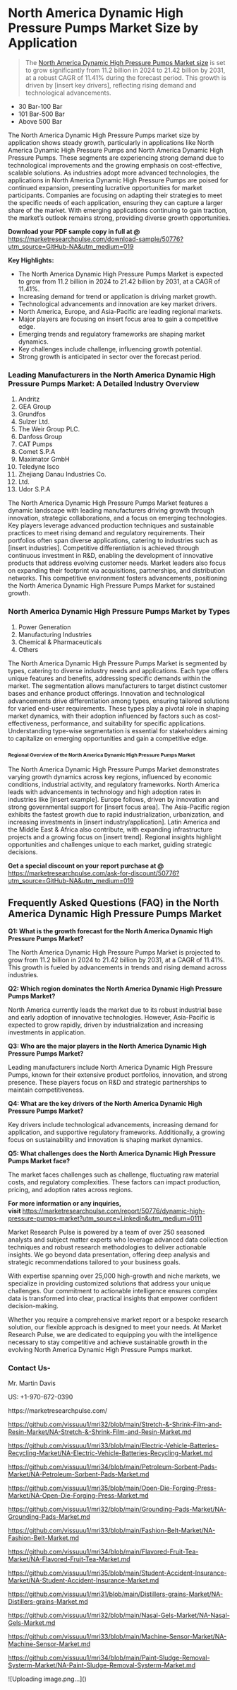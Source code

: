 <h1>North America Dynamic High Pressure Pumps Market&nbsp;Size by Application</h1><blockquote><p>The <a href="https://marketresearchpulse.com/download-sample/50776?utm_source=GitHub-NA&amp;utm_medium=019">North America Dynamic High Pressure Pumps Market size</a> is set to grow significantly from 11.2 billion in 2024 to 21.42 billion by 2031, at a robust CAGR of 11.41% during the forecast period. This growth is driven by [insert key drivers], reflecting rising demand and technological advancements.</p></blockquote><ul><li>30 Bar-100 Bar<li> 101 Bar-500 Bar<li> Above 500 Bar</li></ul><p>The North America Dynamic High Pressure Pumps market size by application shows steady growth, particularly in applications like North America Dynamic High Pressure Pumps and North America Dynamic High Pressure Pumps. These segments are experiencing strong demand due to technological improvements and the growing emphasis on cost-effective, scalable solutions. As industries adopt more advanced technologies, the applications in North America Dynamic High Pressure Pumps are poised for continued expansion, presenting lucrative opportunities for market participants. Companies are focusing on adapting their strategies to meet the specific needs of each application, ensuring they can capture a larger share of the market. With emerging applications continuing to gain traction, the market’s outlook remains strong, providing diverse growth opportunities.</p><p><strong>Download your PDF sample copy in full at @ </strong><a href="https://marketresearchpulse.com/download-sample/50776?utm_source=GitHub-NA&amp;utm_medium=019">https://marketresearchpulse.com/download-sample/50776?utm_source=GitHub-NA&amp;utm_medium=019</a></p><p><strong>Key Highlights: </strong></p><ul><li>The North America Dynamic High Pressure Pumps Market is expected to grow from 11.2 billion in 2024 to 21.42 billion by 2031, at a CAGR of 11.41%.</li><li>Increasing demand for trend or application is driving market growth.</li><li>Technological advancements and innovation are key market drivers.</li><li>North America, Europe, and Asia-Pacific are leading regional markets.</li><li>Major players are focusing on insert focus area to gain a competitive edge.</li><li>Emerging trends and regulatory frameworks are shaping market dynamics.</li><li>Key challenges include challenge, influencing growth potential.</li><li>Strong growth is anticipated in sector over the forecast period.</li></ul><h3>Leading Manufacturers in the North America Dynamic High Pressure Pumps Market: A Detailed Industry Overview</h3><ol><li>Andritz</li><li>GEA Group</li><li>Grundfos</li><li>Sulzer Ltd.</li><li>The Weir Group PLC.</li><li>Danfoss Group</li><li>CAT Pumps</li><li>Comet S.P.A</li><li>Maximator GmbH</li><li>Teledyne Isco</li><li>Zhejiang Danau Industries Co.</li><li>Ltd.</li><li>Udor S.P.A</li></ol><div class="flex max-w-full flex-col flex-grow"><div class="min-h-8 text-message flex w-full flex-col items-end gap-2 whitespace-normal break-words [.text-message+&amp;]:mt-5" dir="auto" data-message-author-role="assistant" data-message-id="fd8432e4-4910-450d-b182-61b7bfb0a01f" data-message-model-slug="gpt-4o"><div class="flex w-full flex-col gap-1 empty:hidden first:pt-[3px]"><div class="markdown prose w-full break-words dark:prose-invert light"><p>The North America Dynamic High Pressure Pumps Market features a dynamic landscape with leading manufacturers driving growth through innovation, strategic collaborations, and a focus on emerging technologies. Key players leverage advanced production techniques and sustainable practices to meet rising demand and regulatory requirements. Their portfolios often span diverse applications, catering to industries such as [insert industries]. Competitive differentiation is achieved through continuous investment in R&amp;D, enabling the development of innovative products that address evolving customer needs. Market leaders also focus on expanding their footprint via acquisitions, partnerships, and distribution networks. This competitive environment fosters advancements, positioning the North America Dynamic High Pressure Pumps Market for sustained growth.</p></div></div></div></div><h3>North America Dynamic High Pressure Pumps Market by Types</h3><ol><li>Power Generation<li> Manufacturing Industries<li> Chemical & Pharmaceuticals<li> Others</li></ol><div class="flex max-w-full flex-col flex-grow"><div class="min-h-8 text-message flex w-full flex-col items-end gap-2 whitespace-normal break-words [.text-message+&amp;]:mt-5" dir="auto" data-message-author-role="assistant" data-message-id="084470be-0bb7-4664-bddf-5156b4f41249" data-message-model-slug="gpt-4o-mini"><div class="flex w-full flex-col gap-1 empty:hidden first:pt-[3px]"><div class="markdown prose w-full break-words dark:prose-invert light"><p>The North America Dynamic High Pressure Pumps Market is segmented by types, catering to diverse industry needs and applications. Each type offers unique features and benefits, addressing specific demands within the market. The segmentation allows manufacturers to target distinct customer bases and enhance product offerings. Innovation and technological advancements drive differentiation among types, ensuring tailored solutions for varied end-user requirements. These types play a pivotal role in shaping market dynamics, with their adoption influenced by factors such as cost-effectiveness, performance, and suitability for specific applications. Understanding type-wise segmentation is essential for stakeholders aiming to capitalize on emerging opportunities and gain a competitive edge.</p></div></div></div></div><h3><span style="font-size: 11px;">Regional Overview of the North America Dynamic High Pressure Pumps Market</span></h3><div class="flex max-w-full flex-col flex-grow"><div class="min-h-8 text-message flex w-full flex-col items-end gap-2 whitespace-normal break-words [.text-message+&amp;]:mt-5" dir="auto" data-message-author-role="assistant" data-message-id="e9038762-ce64-4e30-91c9-9bd413514231" data-message-model-slug="gpt-4o-mini"><div class="flex w-full flex-col gap-1 empty:hidden first:pt-[3px]"><div class="markdown prose w-full break-words dark:prose-invert light"><p>The North America Dynamic High Pressure Pumps Market demonstrates varying growth dynamics across key regions, influenced by economic conditions, industrial activity, and regulatory frameworks. North America leads with advancements in technology and high adoption rates in industries like [insert example]. Europe follows, driven by innovation and strong governmental support for [insert focus area]. The Asia-Pacific region exhibits the fastest growth due to rapid industrialization, urbanization, and increasing investments in [insert industry/application]. Latin America and the Middle East &amp; Africa also contribute, with expanding infrastructure projects and a growing focus on [insert trend]. Regional insights highlight opportunities and challenges unique to each market, guiding strategic decisions.</p></div></div></div></div><p><strong>Get a special discount on your report purchase at @ </strong><a href="https://marketresearchpulse.com/ask-for-discount/50776?utm_source=GitHub-NA&amp;utm_medium=019">https://marketresearchpulse.com/ask-for-discount/50776?utm_source=GitHub-NA&amp;utm_medium=019</a></p><h2>Frequently Asked Questions (FAQ) in the North America Dynamic High Pressure Pumps Market</h2><p><strong>Q1: What is the growth forecast for the North America Dynamic High Pressure Pumps Market?</strong></p><p>The North America Dynamic High Pressure Pumps Market is projected to grow from 11.2 billion in 2024 to 21.42 billion by 2031, at a CAGR of 11.41%. This growth is fueled by advancements in trends and rising demand across industries.</p><p><strong>Q2: Which region dominates the North America Dynamic High Pressure Pumps Market?</strong></p><p>North America currently leads the market due to its robust industrial base and early adoption of innovative technologies. However, Asia-Pacific is expected to grow rapidly, driven by industrialization and increasing investments in application.</p><p><strong>Q3: Who are the major players in the North America Dynamic High Pressure Pumps Market?</strong></p><p>Leading manufacturers include North America Dynamic High Pressure Pumps, known for their extensive product portfolios, innovation, and strong presence. These players focus on R&amp;D and strategic partnerships to maintain competitiveness.</p><p><strong>Q4: What are the key drivers of the North America Dynamic High Pressure Pumps Market?</strong></p><p>Key drivers include technological advancements, increasing demand for application, and supportive regulatory frameworks. Additionally, a growing focus on sustainability and innovation is shaping market dynamics.</p><p><strong>Q5: What challenges does the North America Dynamic High Pressure Pumps Market face?</strong></p><p>The market faces challenges such as challenge, fluctuating raw material costs, and regulatory complexities. These factors can impact production, pricing, and adoption rates across regions.</p><p><strong>For more information or any inquiries, visit&nbsp;</strong><a href="https://marketresearchpulse.com/report/50776/dynamic-high-pressure-pumps-market?utm_source=Linkedin&utm_medium=0111">https://marketresearchpulse.com/report/50776/dynamic-high-pressure-pumps-market?utm_source=Linkedin&utm_medium=0111</a></p><p>Market Research Pulse is powered by a team of over 250 seasoned analysts and subject matter experts who leverage advanced data collection techniques and robust research methodologies to deliver actionable insights. We go beyond data presentation, offering deep analysis and strategic recommendations tailored to your business goals.</p><p>With expertise spanning over 25,000 high-growth and niche markets, we specialize in providing customized solutions that address your unique challenges. Our commitment to actionable intelligence ensures complex data is transformed into clear, practical insights that empower confident decision-making.</p><p>Whether you require a comprehensive market report or a bespoke research solution, our flexible approach is designed to meet your needs. At Market Research Pulse, we are dedicated to equipping you with the intelligence necessary to stay competitive and achieve sustainable growth in the evolving North America Dynamic High Pressure Pumps market.</p><h3><strong>Contact Us-</strong></h3><p>Mr. Martin Davis</p><p>US: +1-970-672-0390</p><p>https://marketresearchpulse.com/</p><p><a href="https://github.com/vissuuu1/mri32/blob/main/Stretch-&-Shrink-Film-and-Resin-Market/NA-Stretch-&-Shrink-Film-and-Resin-Market.md">https://github.com/vissuuu1/mri32/blob/main/Stretch-&-Shrink-Film-and-Resin-Market/NA-Stretch-&-Shrink-Film-and-Resin-Market.md</a></p><p><a href="https://github.com/vissuuu1/mri33/blob/main/Electric-Vehicle-Batteries-Recycling-Market/NA-Electric-Vehicle-Batteries-Recycling-Market.md">https://github.com/vissuuu1/mri33/blob/main/Electric-Vehicle-Batteries-Recycling-Market/NA-Electric-Vehicle-Batteries-Recycling-Market.md</a></p><p><a href="https://github.com/vissuuu1/mri34/blob/main/Petroleum-Sorbent-Pads-Market/NA-Petroleum-Sorbent-Pads-Market.md">https://github.com/vissuuu1/mri34/blob/main/Petroleum-Sorbent-Pads-Market/NA-Petroleum-Sorbent-Pads-Market.md</a></p><p><a href="https://github.com/vissuuu1/mri35/blob/main/Open-Die-Forging-Press-Market/NA-Open-Die-Forging-Press-Market.md">https://github.com/vissuuu1/mri35/blob/main/Open-Die-Forging-Press-Market/NA-Open-Die-Forging-Press-Market.md</a></p><p><a href="https://github.com/vissuuu1/mri32/blob/main/Grounding-Pads-Market/NA-Grounding-Pads-Market.md">https://github.com/vissuuu1/mri32/blob/main/Grounding-Pads-Market/NA-Grounding-Pads-Market.md</a></p><p><a href="https://github.com/vissuuu1/mri33/blob/main/Fashion-Belt-Market/NA-Fashion-Belt-Market.md">https://github.com/vissuuu1/mri33/blob/main/Fashion-Belt-Market/NA-Fashion-Belt-Market.md</a></p><p><a href="https://github.com/vissuuu1/mri34/blob/main/Flavored-Fruit-Tea-Market/NA-Flavored-Fruit-Tea-Market.md">https://github.com/vissuuu1/mri34/blob/main/Flavored-Fruit-Tea-Market/NA-Flavored-Fruit-Tea-Market.md</a></p><p><a href="https://github.com/vissuuu1/mri35/blob/main/Student-Accident-Insurance-Market/NA-Student-Accident-Insurance-Market.md">https://github.com/vissuuu1/mri35/blob/main/Student-Accident-Insurance-Market/NA-Student-Accident-Insurance-Market.md</a></p><p><a href="https://github.com/vissuuu1/mri31/blob/main/Distillers-grains-Market/NA-Distillers-grains-Market.md">https://github.com/vissuuu1/mri31/blob/main/Distillers-grains-Market/NA-Distillers-grains-Market.md</a></p><p><a href="https://github.com/vissuuu1/mri32/blob/main/Nasal-Gels-Market/NA-Nasal-Gels-Market.md">https://github.com/vissuuu1/mri32/blob/main/Nasal-Gels-Market/NA-Nasal-Gels-Market.md</a></p><p><a href="https://github.com/vissuuu1/mri33/blob/main/Machine-Sensor-Market/NA-Machine-Sensor-Market.md">https://github.com/vissuuu1/mri33/blob/main/Machine-Sensor-Market/NA-Machine-Sensor-Market.md</a></p><p><a href="https://github.com/vissuuu1/mri34/blob/main/Paint-Sludge-Removal-Systerm-Market/NA-Paint-Sludge-Removal-Systerm-Market.md">https://github.com/vissuuu1/mri34/blob/main/Paint-Sludge-Removal-Systerm-Market/NA-Paint-Sludge-Removal-Systerm-Market.md</a></p>
![Uploading image.png…]()
